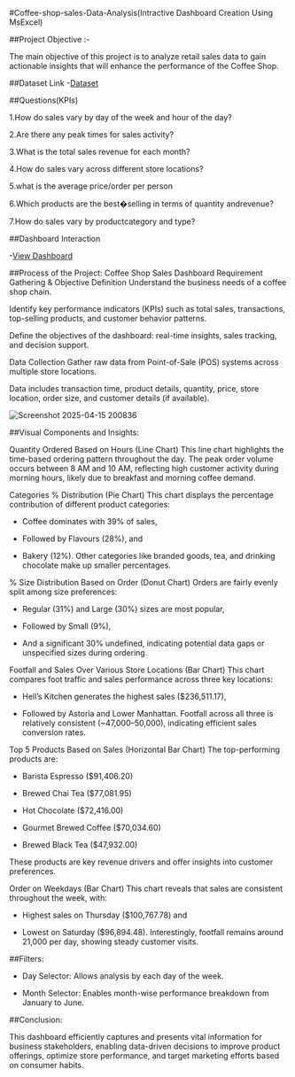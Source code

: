 #Coffee-shop-sales-Data-Analysis(Intractive Dashboard Creation Using MsExcel)

##Project Objective :-

The main objective of this project is to analyze retail sales data to gain actionable insights that will enhance the performance of the Coffee Shop.

##Dataset Link
-<a href="https://github.com/HimanshuChaudharii/Data-Analysis-Dashboard/blob/main/projectexcel.xlsx">Dataset</a>

##Questions(KPIs)

1.How do sales vary by day of the week and hour of the day?

2.Are there any peak times for sales activity?

3.What is the total sales revenue for each month?

4.How do sales vary across different store locations?

5.what is the average price/order per person

6.Which products are the best�selling in terms of quantity andrevenue?

7.How do sales vary by productcategory and type?

##Dashboard Interaction

-<a  href="https://github.com/HimanshuChaudharii/Data-Analysis-Dashboard/blob/main/Screenshot%202025-04-15%20200836.png">View Dashboard</a>

##Process of the Project: Coffee Shop Sales Dashboard Requirement Gathering & Objective Definition Understand the business needs of a coffee shop chain.

Identify key performance indicators (KPIs) such as total sales, transactions, top-selling products, and customer behavior patterns.

Define the objectives of the dashboard: real-time insights, sales tracking, and decision support.

Data Collection Gather raw data from Point-of-Sale (POS) systems across multiple store locations.

Data includes transaction time, product details, quantity, price, store location, order size, and customer details (if available).

![Screenshot 2025-04-15 200836](https://github.com/user-attachments/assets/44b92f0a-0dcd-4da9-8bc6-ff53fbd5206d)

##Visual Components and Insights:

Quantity Ordered Based on Hours (Line Chart)
This line chart highlights the time-based ordering pattern throughout the day. The peak order volume occurs between 8 AM and 10 AM, reflecting high customer activity during morning hours, likely due to breakfast and morning coffee demand.

Categories % Distribution (Pie Chart)
This chart displays the percentage contribution of different product categories:

* Coffee dominates with 39% of sales,

* Followed by Flavours (28%), and

* Bakery (12%). Other categories like branded goods, tea, and drinking chocolate make up smaller percentages.

% Size Distribution Based on Order (Donut Chart)
Orders are fairly evenly split among size preferences:

* Regular (31%) and Large (30%) sizes are most popular,

* Followed by Small (9%),

* And a significant 30% undefined, indicating potential data gaps or unspecified sizes during ordering.

Footfall and Sales Over Various Store Locations (Bar Chart)
This chart compares foot traffic and sales performance across three key locations:

* Hell’s Kitchen generates the highest sales ($236,511.17),

* Followed by Astoria and Lower Manhattan. Footfall across all three is relatively consistent (~47,000–50,000), indicating efficient sales conversion rates.

Top 5 Products Based on Sales (Horizontal Bar Chart)
The top-performing products are:

* Barista Espresso ($91,406.20)

* Brewed Chai Tea ($77,081.95)

* Hot Chocolate ($72,416.00)

* Gourmet Brewed Coffee ($70,034.60)

* Brewed Black Tea ($47,932.00)

These products are key revenue drivers and offer insights into customer preferences.

Order on Weekdays (Bar Chart)
This chart reveals that sales are consistent throughout the week, with:

* Highest sales on Thursday ($100,767.78) and

* Lowest on Saturday ($96,894.48). Interestingly, footfall remains around 21,000 per day, showing steady customer visits.

##Filters:

* Day Selector: Allows analysis by each day of the week.

* Month Selector: Enables month-wise performance breakdown from January to June.

##Conclusion:

This dashboard efficiently captures and presents vital information for business stakeholders, enabling data-driven decisions to improve product offerings, optimize store performance, and target marketing efforts based on consumer habits.


